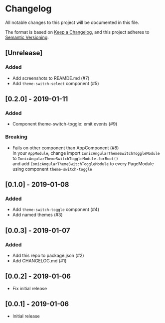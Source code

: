 # Changelog
All notable changes to this project will be documented in this file.

The format is based on [Keep a Changelog](https://keepachangelog.com/en/1.0.0/),
and this project adheres to [Semantic Versioning](https://semver.org/spec/v2.0.0.html).

## [Unrelease]
### Added
- Add screenshots to REAMDE.md (#7)
- Add `theme-switch-select` component (#5)

## [0.2.0] - 2019-01-11
### Added
- Component theme-switch-toggle: emit events (#9)

### Breaking
- Fails on other component than AppComponent (#8)  
  In your `AppModule`, change import `IonicAngularThemeSwitchToggleModule` to `IonicAngularThemeSwitchToggleModule.forRoot()`  
  and add `IonicAngularThemeSwitchToggleModule` to every PageModule using component `theme-switch-toggle`

## [0.1.0] - 2019-01-08
### Added
- Add `theme-switch-toggle` component (#4)
- Add named themes (#3)

## [0.0.3] - 2019-01-07
### Added
- Add this repo to package.json (#2)
- Add CHANGELOG.md (#1)

## [0.0.2] - 2019-01-06
- Fix initial release 

## [0.0.1] - 2019-01-06
- Initial release 
